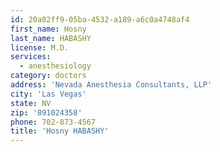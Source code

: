 ```yaml
---
id: 20a02ff9-05ba-4532-a189-a6c0a4748af4
first_name: Hosny
last_name: HABASHY
license: M.D.
services:
  - anesthesiology
category: doctors
address: 'Nevada Anesthesia Consultants, LLP'
city: 'Las Vegas'
state: NV
zip: '891024358'
phone: 702-873-4567
title: 'Hosny HABASHY'
---
```

